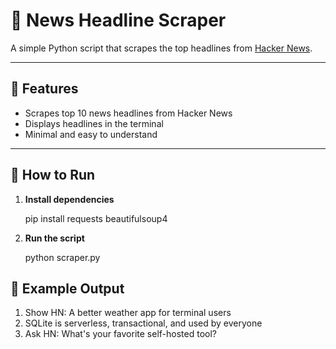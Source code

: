 # 📰 News Headline Scraper

A simple Python script that scrapes the top headlines from [Hacker News](https://news.ycombinator.com/).

---

## 📌 Features

- Scrapes top 10 news headlines from Hacker News
- Displays headlines in the terminal
- Minimal and easy to understand

---

## 🚀 How to Run

1. **Install dependencies**

    pip install requests beautifulsoup4

3. **Run the script**

    python scraper.py
  

## 📄 Example Output
1. Show HN: A better weather app for terminal users
2. SQLite is serverless, transactional, and used by everyone
3. Ask HN: What's your favorite self-hosted tool?

